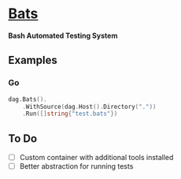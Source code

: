 # [Bats](https://github.com/bats-core/bats-core)

**Bash Automated Testing System**

## Examples

### Go

```go
dag.Bats().
    .WithSource(dag.Host().Directory("."))
    .Run([]string{"test.bats"})
```

## To Do

- [ ] Custom container with additional tools installed
- [ ] Better abstraction for running tests
